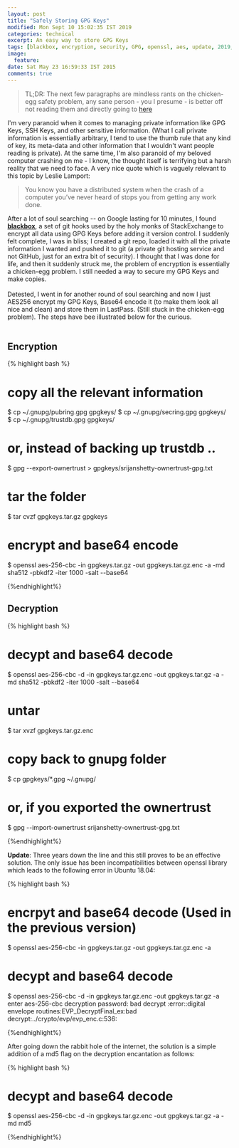 ```yaml
---
layout: post
title: "Safely Storing GPG Keys"
modified: Mon Sept 10 15:02:35 IST 2019
categories: technical
excerpt: An easy way to store GPG Keys
tags: [blackbox, encryption, security, GPG, openssl, aes, update, 2019, store, secure]
image:
  feature:
date: Sat May 23 16:59:33 IST 2015
comments: true
---
```


> TL;DR: The next few paragraphs are mindless rants on the chicken-egg safety problem,
any sane person - you I presume - is better off not reading them and directly going to
[here](#encryption)

I'm very paranoid when it comes to managing private information like GPG Keys, SSH Keys, and
other sensitive information. (What I call private information is essentially arbitrary, I tend to
use the thumb rule that any kind of key, its meta-data and other information that I wouldn't want
people reading is private). At the same time, I'm also paranoid of my beloved computer crashing on
me - I know, the thought itself is terrifying but a harsh reality that we need to face. A very nice
quote which is vaguely relevant to this topic by Leslie Lamport:

> You know you have a distributed system when the crash of a computer you’ve never
heard of stops you from getting any work done.

After a lot of soul searching -- on Google lasting for 10 minutes, I found
**[blackbox](https://github.com/StackExchange/blackbox)**, a set of git hooks used by the holy
monks of StackExchange to encrypt all data using GPG Keys before adding it version control.
I suddenly felt complete, I was in bliss; I created a git repo, loaded it with all the
private information I wanted and pushed it to git (a private git hosting service and not
GitHub, just for an extra bit of security). I thought that I was done for life, and then
it suddenly struck me, the problem of encryption is essentially a chicken-egg problem. I
still needed a way to secure my GPG Keys and make copies.<br><br>
Detested, I went in for another round of soul searching and now I just AES256 encrypt my GPG Keys,
Base64 encode it (to make them look all nice and clean) and store them in LastPass. (Still stuck in
the chicken-egg problem). The steps have bee illustrated below for the curious.<br><br>

## Encryption

{% highlight bash %}

# copy all the relevant information
$ cp ~/.gnupg/pubring.gpg gpgkeys/
$ cp ~/.gnupg/secring.gpg gpgkeys/
$ cp ~/.gnupg/trustdb.gpg gpgkeys/

# or, instead of backing up trustdb ..
$ gpg --export-ownertrust > gpgkeys/srijanshetty-ownertrust-gpg.txt

# tar the folder
$ tar cvzf gpgkeys.tar.gz gpgkeys

# encrypt and base64 encode
$ openssl aes-256-cbc -in gpgkeys.tar.gz -out gpgkeys.tar.gz.enc -a -md sha512 -pbkdf2 -iter 1000 -salt --base64

{%endhighlight%}

## Decryption

{% highlight bash %}

# decypt and base64 decode
$ openssl aes-256-cbc -d -in gpgkeys.tar.gz.enc -out gpgkeys.tar.gz -a -md sha512 -pbkdf2 -iter 1000 -salt --base64

# untar
$ tar xvzf gpgkeys.tar.gz.enc

# copy back to gnupg folder
$ cp gpgkeys/*.gpg ~/.gnupg/

# or, if you exported the ownertrust
$ gpg --import-ownertrust srijanshetty-ownertrust-gpg.txt

{%endhighlight%}

**Update**: Three years down the line and this still proves to be an effective solution.
The only issue has been incompatibilities between openssl library which leads to the
following error in Ubuntu 18.04:

{% highlight bash %}

# encrpyt and base64 decode (Used in the previous version)
$ openssl aes-256-cbc -in gpgkeys.tar.gz -out gpgkeys.tar.gz.enc -a

# decypt and base64 decode
$ openssl aes-256-cbc -d -in gpgkeys.tar.gz.enc -out gpgkeys.tar.gz -a
enter aes-256-cbc decryption password:
bad decrypt
<number>:error:<number>:digital envelope routines:EVP_DecryptFinal_ex:bad decrypt:../crypto/evp/evp_enc.c:536:

{%endhighlight%}

After going down the rabbit hole of the internet, the solution is a simple addition of a md5
flag on the decryption encantation as follows:

{% highlight bash %}

# decypt and base64 decode
$ openssl aes-256-cbc -d -in gpgkeys.tar.gz.enc -out gpgkeys.tar.gz -a -md md5

{%endhighlight%}
